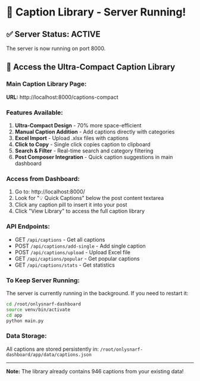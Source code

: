 # 🚀 Caption Library - Server Running!

## ✅ Server Status: ACTIVE
The server is now running on port 8000.

## 📱 Access the Ultra-Compact Caption Library

### Main Caption Library Page:
**URL:** http://localhost:8000/captions-compact

### Features Available:
1. **Ultra-Compact Design** - 70% more space-efficient
2. **Manual Caption Addition** - Add captions directly with categories
3. **Excel Import** - Upload .xlsx files with captions
4. **Click to Copy** - Single click copies caption to clipboard
5. **Search & Filter** - Real-time search and category filtering
6. **Post Composer Integration** - Quick caption suggestions in main dashboard

### Access from Dashboard:
1. Go to: http://localhost:8000/
2. Look for "💡 Quick Captions" below the post content textarea
3. Click any caption pill to insert it into your post
4. Click "View Library" to access the full caption library

### API Endpoints:
- GET `/api/captions` - Get all captions
- POST `/api/captions/add-single` - Add single caption
- POST `/api/captions/upload` - Upload Excel file
- GET `/api/captions/popular` - Get popular captions
- GET `/api/captions/stats` - Get statistics

### To Keep Server Running:
The server is currently running in the background. If you need to restart it:

```bash
cd /root/onlysnarf-dashboard
source venv/bin/activate
cd app
python main.py
```

### Data Storage:
All captions are stored persistently in:
`/root/onlysnarf-dashboard/app/data/captions.json`

---
**Note:** The library already contains 946 captions from your existing data!